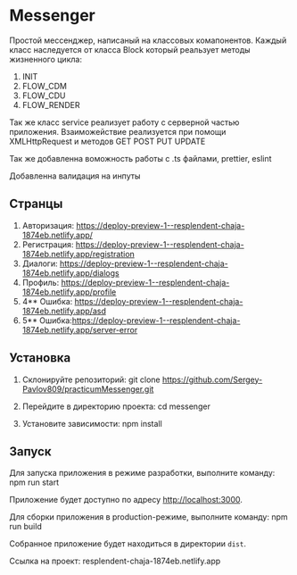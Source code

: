 # Messenger

Простой мессенджер, написаный на классовых комапонентов.
Каждый класс наследуется от класса Block который реальзует методы жизненного цикла:

1.  INIT
2.  FLOW_CDM
3.  FLOW_CDU
4.  FLOW_RENDER

Так же класс service реализует работу с серверной частью приложения.
Взаиможействие реализуется при помощи XMLHttpRequest и методов GET POST PUT UPDATE

Так же добавленна воможность работы с .ts файлами, prettier, eslint

Добавленна валидация на инпуты

## Странцы

1. Авторизация: https://deploy-preview-1--resplendent-chaja-1874eb.netlify.app/
2. Регистрация: https://deploy-preview-1--resplendent-chaja-1874eb.netlify.app/registration
3. Диалоги: https://deploy-preview-1--resplendent-chaja-1874eb.netlify.app/dialogs
4. Профиль: https://deploy-preview-1--resplendent-chaja-1874eb.netlify.app/profile
5. 4\*\* Ошибка: https://deploy-preview-1--resplendent-chaja-1874eb.netlify.app/asd
6. 5\*\* Ошибка:https://deploy-preview-1--resplendent-chaja-1874eb.netlify.app/server-error

## Установка

1. Склонируйте репозиторий:
   git clone https://github.com/Sergey-Pavlov809/practicumMessenger.git

2. Перейдите в директорию проекта:
   cd messenger

3. Установите зависимости:
   npm install

## Запуск

Для запуска приложения в режиме разработки, выполните команду:
npm run start

Приложение будет доступно по адресу [http://localhost:3000](http://localhost:3000).

Для сборки приложения в production-режиме, выполните команду:
npm run build

Собранное приложение будет находиться в директории `dist`.

Ссылка на проект: resplendent-chaja-1874eb.netlify.app
